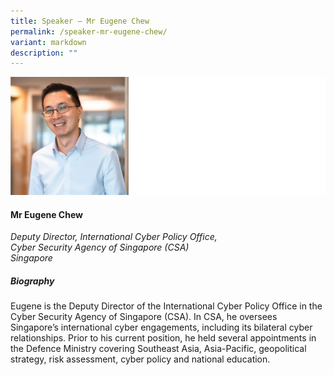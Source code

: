 ```yaml
---
title: Speaker – Mr Eugene Chew
permalink: /speaker-mr-eugene-chew/
variant: markdown
description: ""
---
```

![](/images/2025%20speakers/Eugene_Chew.png)
#### **Mr Eugene Chew**

*Deputy Director, International Cyber Policy Office, <br>Cyber Security Agency of Singapore (CSA)<br>Singapore*

##### **Biography**
Eugene is the Deputy Director of the International Cyber Policy Office in the Cyber Security Agency of Singapore (CSA). In CSA, he oversees Singapore’s international cyber engagements, including its bilateral cyber relationships. Prior to his current position, he held several appointments in the Defence Ministry covering Southeast Asia, Asia-Pacific, geopolitical strategy, risk assessment, cyber policy and national education.